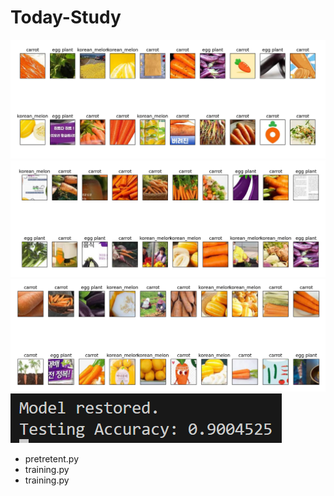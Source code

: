 # Today-Study

![alt text](readme_image/image.png)<br>
![alt text](readme_image/image-1.png)<br>
![alt text](readme_image/image-2.png)<br>
![alt text](readme_image/image-3.png)<br>

* pretretent.py
* training.py
* training.py